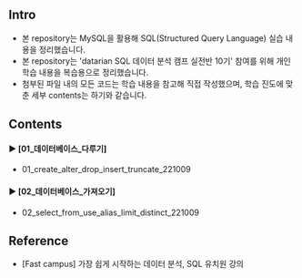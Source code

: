 ####  
## Intro  
- 본 repository는 MySQL을 활용해 SQL(Structured Query Language) 실습 내용을 정리했습니다.  
- 본 repository는 'datarian SQL 데이터 분석 캠프 실전반 10기' 참여를 위해 개인 학습 내용을 복습용으로 정리했습니다.  
- 첨부된 파일 내의 모든 코드는 학습 내용을 참고해 직접 작성했으며, 학습 진도에 맞춘 세부 contents는 하기와 같습니다.  
####  
## Contents  
#### ► [01_데이터베이스_다루기]  
- 01_create_alter_drop_insert_truncate_221009
####  
#### ► [02_데이터베이스_가져오기]  
- 02_select_from_use_alias_limit_distinct_221009
####  
## Reference  
- [Fast campus] 가장 쉽게 시작하는 데이터 분석, SQL 유치원 강의  
####  
